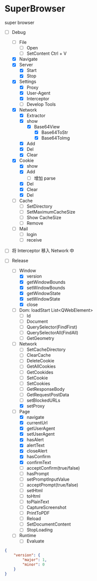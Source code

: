 # SuperBrowser
super browser

- [ ] Debug
  - [ ] File
    - [ ] Open
    - [ ] SetContent Ctrl + V
  - [x] Navigate
  - [x] Server
    - [x] Start
    - [x] Stop
  - [x] Settings
    - [x] Proxy
    - [x] User-Agent
    - [x] Interceptor
    - [ ] Develop Tools
  - [x] Network
    - [x] Extractor
    - [x] show
      - [x] Base64View
        - [x] Base64ToStr
        - [x] Base64ToImg
    - [x] Add
    - [x] Del
    - [x] Clear
  - [x] Cookie
    - [x] show
    - [x] Add 
      - [ ] 增加 parse
    - [x] Del
    - [x] Clear
    - [x] Del
  - [ ] Cache
    - [ ] SetDirectory
    - [ ] SetMaximumCacheSize
    - [ ] Show CacheSize
    - [ ] Remove
  - [ ] Mail
    - [ ] login
    - [ ] receive

- [ ] 将 Interceptor 移入 Network 中



- [ ] Release
  - [ ] Window
    - [x] version
    - [x] getWindowBounds
    - [x] setWindowBounds
    - [x] getWindowState
    - [x] setWindowState
    - [x] close
  - [ ] Dom: loadStart List\<QWebElement>
    - [ ] Id
    - [ ] Document
    - [ ] QuerySelector(FindFirst)
    - [ ] QuerySelectorAll(FindAll)
    - [ ] GetGeometry
  - [ ] Network
    - [ ] SetCacheDirectory
    - [ ] ClearCache
    - [ ] DeleteCookie
    - [ ] GetAllCookies
    - [ ] GetCookides
    - [ ] SetCookie
    - [ ] SetCookies
    - [ ] GetResponseBody
    - [ ] GetRequestPostData
    - [ ] setBlockedURLs
    - [x] setProxy
  - [ ] Page
    - [x] navigate
    - [x] currentUrl
    - [x] getUserAgent
    - [x] setUserAgent
    - [x] hasAlert
    - [x] alertText
    - [x] closeAlert
    - [x] hasConfirm
    - [x] confirmText
    - [ ] acceptConfirm(true/false)
    - [ ] hasPrompt
    - [ ] setPromptInputValue
    - [ ] acceptPrompt(true/false)
    - [ ] setHtml
    - [ ] toHtml
    - [ ] toPlainText
    - [ ] CaptureScreenshot
    - [ ] PrintToPDF
    - [ ] Reload
    - [ ] SetDocumentContent
    - [ ] StopLoading
  - [ ] Runtime
    - [ ] Evaluate

```json
{
    "version": {
        "major": 1,
        "minor": 0
    }
}
```



